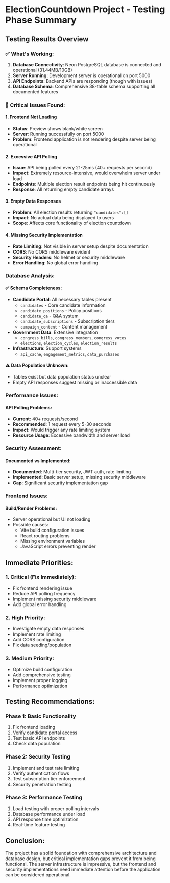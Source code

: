 # ElectionCountdown Project - Testing Phase Summary

## Testing Results Overview

### ✅ What's Working:
1. **Database Connectivity**: Neon PostgreSQL database is connected and operational (31.44MB/10GB)
2. **Server Running**: Development server is operational on port 5000
3. **API Endpoints**: Backend APIs are responding (though with issues)
4. **Database Schema**: Comprehensive 38-table schema supporting all documented features

### 🚨 Critical Issues Found:

#### 1. Frontend Not Loading
- **Status**: Preview shows blank/white screen
- **Server**: Running successfully on port 5000
- **Problem**: Frontend application is not rendering despite server being operational

#### 2. Excessive API Polling
- **Issue**: API being polled every 21-25ms (40+ requests per second)
- **Impact**: Extremely resource-intensive, would overwhelm server under load
- **Endpoints**: Multiple election result endpoints being hit continuously
- **Response**: All returning empty candidate arrays

#### 3. Empty Data Responses
- **Problem**: All election results returning `"candidates":[]`
- **Impact**: No actual data being displayed to users
- **Scope**: Affects core functionality of election countdown

#### 4. Missing Security Implementation
- **Rate Limiting**: Not visible in server setup despite documentation
- **CORS**: No CORS middleware evident
- **Security Headers**: No helmet or security middleware
- **Error Handling**: No global error handling

### Database Analysis:

#### ✅ Schema Completeness:
- **Candidate Portal**: All necessary tables present
  - `candidates` - Core candidate information
  - `candidate_positions` - Policy positions
  - `candidate_qa` - Q&A system
  - `candidate_subscriptions` - Subscription tiers
  - `campaign_content` - Content management
- **Government Data**: Extensive integration
  - `congress_bills`, `congress_members`, `congress_votes`
  - `elections`, `election_cycles`, `election_results`
- **Infrastructure**: Support systems
  - `api_cache`, `engagement_metrics`, `data_purchases`

#### ⚠️ Data Population Unknown:
- Tables exist but data population status unclear
- Empty API responses suggest missing or inaccessible data

### Performance Issues:

#### API Polling Problems:
- **Current**: 40+ requests/second
- **Recommended**: 1 request every 5-30 seconds
- **Impact**: Would trigger any rate limiting system
- **Resource Usage**: Excessive bandwidth and server load

### Security Assessment:

#### Documented vs Implemented:
- **Documented**: Multi-tier security, JWT auth, rate limiting
- **Implemented**: Basic server setup, missing security middleware
- **Gap**: Significant security implementation gap

### Frontend Issues:

#### Build/Render Problems:
- Server operational but UI not loading
- Possible causes:
  - Vite build configuration issues
  - React routing problems
  - Missing environment variables
  - JavaScript errors preventing render

## Immediate Priorities:

### 1. Critical (Fix Immediately):
- Fix frontend rendering issue
- Reduce API polling frequency
- Implement missing security middleware
- Add global error handling

### 2. High Priority:
- Investigate empty data responses
- Implement rate limiting
- Add CORS configuration
- Fix data seeding/population

### 3. Medium Priority:
- Optimize build configuration
- Add comprehensive testing
- Implement proper logging
- Performance optimization

## Testing Recommendations:

### Phase 1: Basic Functionality
1. Fix frontend loading
2. Verify candidate portal access
3. Test basic API endpoints
4. Check data population

### Phase 2: Security Testing
1. Implement and test rate limiting
2. Verify authentication flows
3. Test subscription tier enforcement
4. Security penetration testing

### Phase 3: Performance Testing
1. Load testing with proper polling intervals
2. Database performance under load
3. API response time optimization
4. Real-time feature testing

## Conclusion:

The project has a solid foundation with comprehensive architecture and database design, but critical implementation gaps prevent it from being functional. The server infrastructure is impressive, but the frontend and security implementations need immediate attention before the application can be considered operational.

